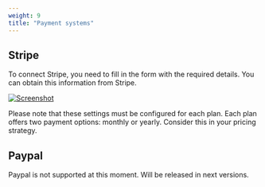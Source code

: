 ```yaml
---
weight: 9
title: "Payment systems"
---
```


## Stripe

To connect Stripe, you need to fill in the form with the required details. You can obtain this information from Stripe.

[![Screenshot](/images/2025-01-05_14-52-36.png)](/images/2025-01-05_14-52-36.png)

Please note that these settings must be configured for each plan. Each plan offers two payment options: monthly or yearly. Consider this in your pricing strategy.


## Paypal

Paypal is not supported at this moment. Will be released in next versions.